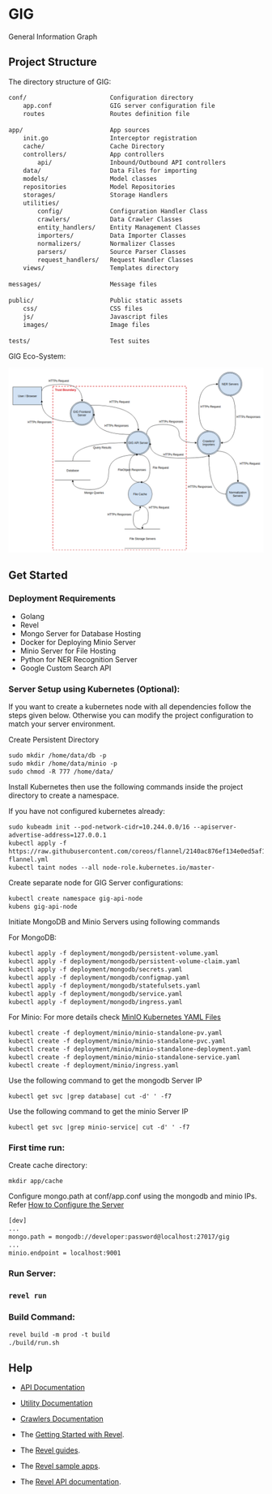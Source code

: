 # GIG
General Information Graph

## Project Structure

The directory structure of GIG:

    conf/                       Configuration directory
        app.conf                GIG server configuration file
        routes                  Routes definition file

    app/                        App sources
        init.go                 Interceptor registration
        cache/                  Cache Directory
        controllers/            App controllers
            api/                Inbound/Outbound API controllers
        data/                   Data Files for importing             
        models/                 Model classes
        repositories            Model Repositories
        storages/               Storage Handlers
        utilities/
            config/             Configuration Handler Class
            crawlers/           Data Crawler Classes
            entity_handlers/    Entity Management Classes
            importers/          Data Importer Classes
            normalizers/        Normalizer Classes
            parsers/            Source Parser Classes
            request_handlers/   Request Handler Classes
        views/                  Templates directory            

    messages/                   Message files

    public/                     Public static assets
        css/                    CSS files
        js/                     Javascript files
        images/                 Image files

    tests/                      Test suites
    
GIG Eco-System:

![GIG High Level Architecture](docs/images/gig_dataflow_diagram.png)

## Get Started

### Deployment Requirements
* Golang
* Revel
* Mongo Server for Database Hosting
* Docker for Deploying Minio Server
* Minio Server for File Hosting
* Python for NER Recognition Server
* Google Custom Search API

### Server Setup using Kubernetes (Optional):
If you want to create a kubernetes node with all dependencies follow the steps given below. Otherwise you can modify the project configuration to match your server environment.

Create Persistent Directory

    sudo mkdir /home/data/db -p
    sudo mkdir /home/data/minio -p
    sudo chmod -R 777 /home/data/
    
Install Kubernetes then use the following commands inside the project directory to create a namespace.

If you have not configured kubernetes already:

    sudo kubeadm init --pod-network-cidr=10.244.0.0/16 --apiserver-advertise-address=127.0.0.1
    kubectl apply -f https://raw.githubusercontent.com/coreos/flannel/2140ac876ef134e0ed5af15c65e414cf26827915/Documentation/kube-flannel.yml
    kubectl taint nodes --all node-role.kubernetes.io/master-
    
Create separate node for GIG Server configurations:
    
    kubectl create namespace gig-api-node
    kubens gig-api-node
    
Initiate MongoDB and Minio Servers using following commands

For MongoDB:

    kubectl apply -f deployment/mongodb/persistent-volume.yaml
    kubectl apply -f deployment/mongodb/persistent-volume-claim.yaml
    kubectl apply -f deployment/mongodb/secrets.yaml
    kubectl apply -f deployment/mongodb/configmap.yaml
    kubectl apply -f deployment/mongodb/statefulsets.yaml
    kubectl apply -f deployment/mongodb/service.yaml
    kubectl apply -f deployment/mongodb/ingress.yaml
    
For Minio: For more details check [MinIO Kubernetes YAML Files](https://github.com/minio/minio/blob/master/docs/orchestration/kubernetes/k8s-yaml.md)

    kubectl create -f deployment/minio/minio-standalone-pv.yaml
    kubectl create -f deployment/minio/minio-standalone-pvc.yaml
    kubectl create -f deployment/minio/minio-standalone-deployment.yaml
    kubectl create -f deployment/minio/minio-standalone-service.yaml
    kubectl create -f deployment/minio/ingress.yaml
    
Use the following command to get the mongodb Server IP

    kubectl get svc |grep database| cut -d' ' -f7
    
Use the following command to get the minio Server IP

    kubectl get svc |grep minio-service| cut -d' ' -f7

### First time run:

Create cache directory:

    mkdir app/cache
    
    
Configure mongo.path at conf/app.conf using the mongodb and minio IPs. Refer [How to Configure the Server](conf/README.md)

    [dev]
    ...
    mongo.path = mongodb://developer:password@localhost:27017/gig
    ...
    minio.endpoint = localhost:9001
    
### Run Server:

### `revel run`
    
### Build Command:

    revel build -m prod -t build
    ./build/run.sh

## Help
* [API Documentation](https://app.swaggerhub.com/apis-docs/LSFGIG/GIG_API/1.0.0)
* [Utility Documentation](commons/README.md)
* [Crawlers Documentation](scripts/crawlers/README.md)

* The [Getting Started with Revel](http://revel.github.io/tutorial/gettingstarted.html).
* The [Revel guides](http://revel.github.io/manual/index.html).
* The [Revel sample apps](http://revel.github.io/examples/index.html).
* The [Revel API documentation](https://godoc.org/github.com/revel/revel).